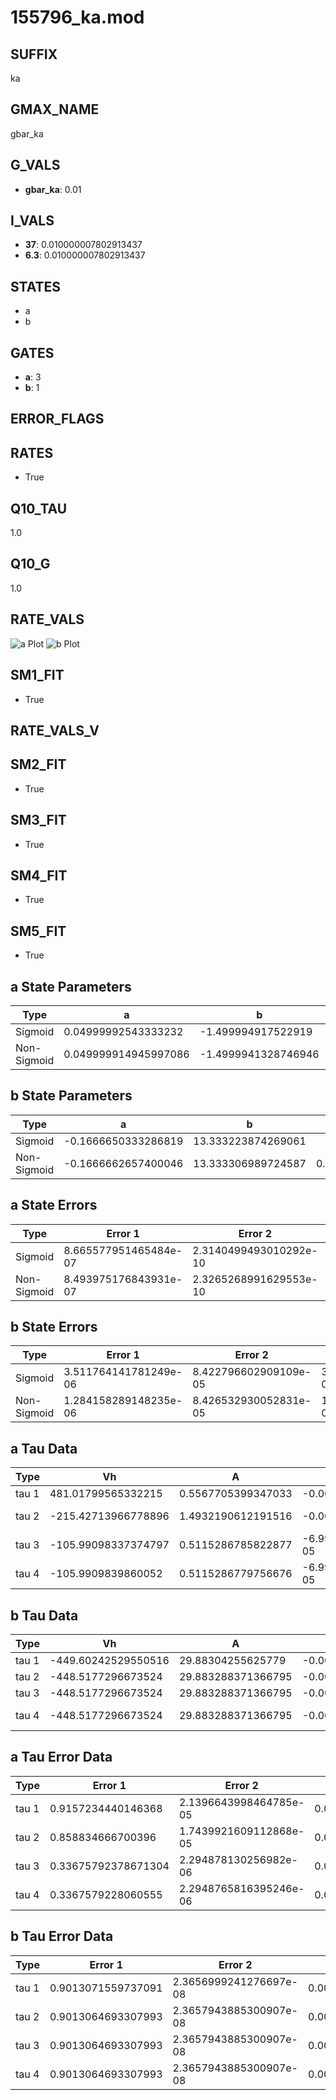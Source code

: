 # 155796_ka.mod

## SUFFIX

ka

## GMAX_NAME

gbar_ka

## G_VALS

- **gbar_ka**: 0.01

## I_VALS

- **37**: 0.010000007802913437
- **6.3**: 0.010000007802913437

## STATES

- a
- b

## GATES

- **a**: 3
- **b**: 1

## ERROR_FLAGS


## RATES

- True

## Q10_TAU

1.0

## Q10_G

1.0

## RATE_VALS

![a Plot](/Users/pbozelos/Dropbox/icg-Chai-Panos/supermodels/output_markdown_files/K/155796_ka.mod/images/a.png)
![b Plot](/Users/pbozelos/Dropbox/icg-Chai-Panos/supermodels/output_markdown_files/K/155796_ka.mod/images/b.png)

## SM1_FIT

- True

## RATE_VALS_V

## SM2_FIT

- True

## SM3_FIT

- True

## SM4_FIT

- True

## SM5_FIT

- True

## a State Parameters

| Type | a | b | c | d |
| --- | --- | --- | --- | --- |
| Sigmoid | 0.04999992543333232 | -1.499994917522919 |
| Non-Sigmoid | 0.049999914945997086 | -1.4999941328746946 | 1.000000130608134 | 2.531035264779217e-08 |

## b State Parameters

| Type | a | b | c | d |
| --- | --- | --- | --- | --- |
| Sigmoid | -0.1666650333286819 | 13.333223874269061 |
| Non-Sigmoid | -0.1666662657400046 | 13.333306989724587 | 0.9999945545011366 | -4.9951068842392143e-08 |

## a State Errors

| Type | Error 1 | Error 2 | Error 3 |
| --- | --- | --- | --- |
| Sigmoid | 8.665577951465484e-07 | 2.3140499493010292e-10 | 4.5322371537814225e-07 |
| Non-Sigmoid | 8.493975176843931e-07 | 2.3265268991629553e-10 | 4.442486132535314e-07 |

## b State Errors

| Type | Error 1 | Error 2 | Error 3 |
| --- | --- | --- | --- |
| Sigmoid | 3.511764141781249e-06 | 8.422796602909109e-05 | 3.2748633411625097e-06 |
| Non-Sigmoid | 1.284158289148235e-06 | 8.426532930052831e-05 | 1.1975299979139323e-06 |

## a Tau Data

| Type | Vh | A | b1 | b2 | c1 | c2 | d1 | d2 | e1 | e2 |
| --- | --- | --- | --- | --- | --- | --- | --- | --- | --- | --- |
| tau 1 | 481.01799565332215 | 0.5567705399347033 | -0.009064614596871417 | -0.00015750569256533131 |
| tau 2 | -215.42713966778896 | 1.4932190612191516 | -0.006797820052926281 | 1.0895752826107027e-05 | 0.006796877385925318 | -5.646722923873088e-05 |
| tau 3 | -105.99098337374797 | 0.5115286785822877 | -6.997828108102403e-05 | 5.097918136813618e-07 | -1.1727308736072419e-09 | -1.3365091536517955 | 0.06067057403638988 | -0.000739236749344863 |
| tau 4 | -105.9909839860052 | 0.5115286779756676 | -6.997833282837127e-05 | 5.097911281949638e-07 | -1.1727365853314873e-09 | 8.479616653815219e-26 | -1.3365091600014167 | 0.06067057387461467 | -0.0007392367534899162 | 9.466870711895402e-12 |

## b Tau Data

| Type | Vh | A | b1 | b2 | c1 | c2 | d1 | d2 | e1 | e2 |
| --- | --- | --- | --- | --- | --- | --- | --- | --- | --- | --- |
| tau 1 | -449.60242529550516 | 29.88304255625779 | -0.00018100477033440848 | -0.00021942931349243054 |
| tau 2 | -448.5177296673524 | 29.883288371366795 | -0.00018097859984290605 | 5.577553723246304e-10 | -0.00021948976259124377 | 9.470539563435908e-10 |
| tau 3 | -448.5177296673524 | 29.883288371366795 | -0.00018097859984290605 | 5.577553723246304e-10 | 0.0 | -0.00021948976259124377 | 9.470539563435908e-10 | 0.0 |
| tau 4 | -448.5177296673524 | 29.883288371366795 | -0.00018097859984290605 | 5.577553723246304e-10 | 0.0 | 0.0 | -0.00021948976259124377 | 9.470539563435908e-10 | 0.0 | 0.0 |

## a Tau Error Data

| Type | Error 1 | Error 2 | Error 3 |
| --- | --- | --- | --- |
| tau 1 | 0.9157234440146368 | 2.1396643998464785e-05 | 0.0055650885650734665 |
| tau 2 | 0.858834666700396 | 1.7439921609112868e-05 | 0.005219360729686267 |
| tau 3 | 0.33675792378671304 | 2.294878130256982e-06 | 0.002046565131768499 |
| tau 4 | 0.3367579228060555 | 2.2948765816395246e-06 | 0.002046565125808789 |

## b Tau Error Data

| Type | Error 1 | Error 2 | Error 3 |
| --- | --- | --- | --- |
| tau 1 | 0.9013071559737091 | 2.3656999241276697e-08 | 0.00017123794871723916 |
| tau 2 | 0.9013064693307993 | 2.3657943885300907e-08 | 0.00017123781826301767 |
| tau 3 | 0.9013064693307993 | 2.3657943885300907e-08 | 0.00017123781826301767 |
| tau 4 | 0.9013064693307993 | 2.3657943885300907e-08 | 0.00017123781826301767 |

